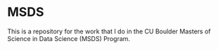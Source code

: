 # MSDS
This is a repository for the work that I do in the CU Boulder Masters of Science in Data Science (MSDS) Program.

